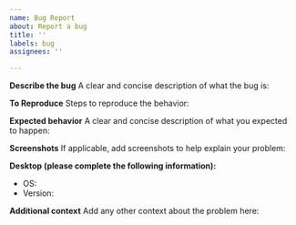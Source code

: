 ```yaml
---
name: Bug Report
about: Report a bug
title: ''
labels: bug
assignees: ''

---
```


**Describe the bug**
A clear and concise description of what the bug is:


**To Reproduce**
Steps to reproduce the behavior:


**Expected behavior**
A clear and concise description of what you expected to happen:


**Screenshots**
If applicable, add screenshots to help explain your problem:


**Desktop (please complete the following information):**
 - OS: 
 - Version: 

**Additional context**
Add any other context about the problem here:
